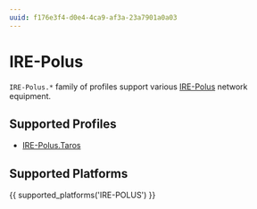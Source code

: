 ```yaml
---
uuid: f176e3f4-d0e4-4ca9-af3a-23a7901a0a03
---
```

# IRE-Polus

`IRE-Polus.*` family of profiles support various [IRE-Polus](https://www.ipgphotonics.com/)
network equipment.

## Supported Profiles

- [IRE-Polus.Taros](IRE-Polus.Taros.md)

## Supported Platforms

{{ supported_platforms('IRE-POLUS') }}
